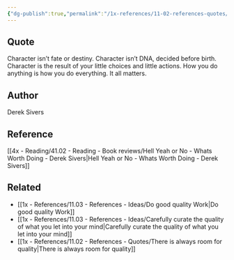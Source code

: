 ```yaml
---
{"dg-publish":true,"permalink":"/1x-references/11-02-references-quotes/how-you-do-anything-is-how-you-do-everything/","title":"structure note","dgShowBacklinks":false}
---
```



## Quote
Character isn’t fate or destiny. Character isn’t DNA, decided before birth. Character is the result of your little choices and little actions. How you do anything is how you do everything. It all matters.

## Author
Derek Sivers

## Reference
[[4x - Reading/41.02 - Reading - Book reviews/Hell Yeah or No - Whats Worth Doing - Derek Sivers\|Hell Yeah or No - Whats Worth Doing - Derek Sivers]]

## Related
- [[1x - References/11.03 - References - Ideas/Do good quality Work\|Do good quality Work]]
- [[1x - References/11.03 - References - Ideas/Carefully curate the quality of what you let into your mind\|Carefully curate the quality of what you let into your mind]]
- [[1x - References/11.02 - References - Quotes/There is always room for quality\|There is always room for quality]]